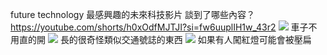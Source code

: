 future technology
最感興趣的未來科技影片
談到了哪些內容？
https://youtube.com/shorts/h0xOdfMJTJI?si=fw6uuplIH1w_43r2
![](https://s3-ap-northeast-1.amazonaws.com/g0v-hackmd-images/uploads/upload_3f851839fccebd29de5796e930b260fb.png)
車子不用直的開
![](https://s3-ap-northeast-1.amazonaws.com/g0v-hackmd-images/uploads/upload_b108d7fc7bd369e7fa5f118a57c3ad42.png)
長的很奇怪類似交通號誌的東西
![](https://s3-ap-northeast-1.amazonaws.com/g0v-hackmd-images/uploads/upload_1997d185383529230f7ca5122379a6cd.png)
如果有人闖紅燈可能會被壓扁 

